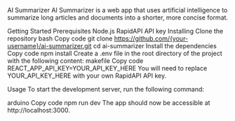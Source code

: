 AI Summarizer
AI Summarizer is a web app that uses artificial intelligence to summarize long articles and documents into a shorter, more concise format.

Getting Started
Prerequisites
Node.js
RapidAPI API key
Installing
Clone the repository
bash
Copy code
git clone https://github.com/{your-username}/ai-summarizer.git
cd ai-summarizer
Install the dependencies
Copy code
npm install
Create a .env file in the root directory of the project with the following content:
makefile
Copy code
REACT_APP_API_KEY=YOUR_API_KEY_HERE
You will need to replace YOUR_API_KEY_HERE with your own RapidAPI API key.

Usage
To start the development server, run the following command:

arduino
Copy code
npm run dev
The app should now be accessible at http://localhost:3000.


